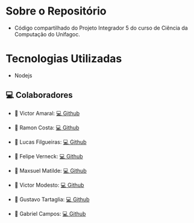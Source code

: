 # Sobre o Repositório
  - Código compartilhado do Projeto Integrador 5 do curso de Ciência da Computação do Unifagoc.

# Tecnologias Utilizadas
  - Nodejs

## :computer: Colaboradores
  - :speech_balloon: Victor Amaral: [:computer: Github](https://github.com/Fri5Day)

  - :speech_balloon: Ramon Costa: [:computer: Github](https://github.com/Gaspor)

  - :speech_balloon: Lucas Filgueiras: [:computer: Github](https://github.com/LucasFilgueiras)

  - :speech_balloon: Felipe Verneck: [:computer: Github](https://github.com/FelipeVerneck)

  - :speech_balloon: Maxsuel Matilde: [:computer: Github](https://github.com/X86Max)

  - :speech_balloon: Victor Modesto: [:computer: Github](https://github.com/vmodesto)

  - :speech_balloon: Gustavo Tartaglia: [:computer: Github](https://github.com/Guta101)

  - :speech_balloon: Gabriel Campos: [:computer: Github](https://github.com/LeirbagTI)
